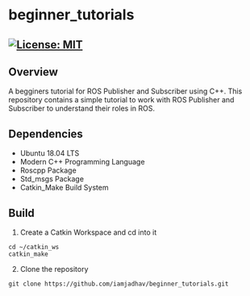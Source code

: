 # beginner_tutorials
[![License: MIT](https://img.shields.io/badge/License-MIT-green.svg)](https://opensource.org/licenses/MIT)
-----

## Overview

A begginers tutorial for ROS Publisher and Subscriber using C++.
This repository contains a simple tutorial to work with ROS Publisher and Subscriber to understand their roles in ROS.

## Dependencies

* Ubuntu 18.04 LTS
* Modern C++ Programming Language
* Roscpp Package
* Std_msgs Package
* Catkin_Make Build System

## Build

1) Create a Catkin Workspace and cd into it
```
cd ~/catkin_ws
catkin_make
```
2) Clone the repository 
```
git clone https://github.com/iamjadhav/beginner_tutorials.git
```


